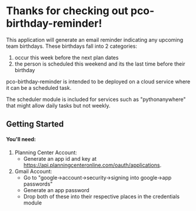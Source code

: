 # Thanks for checking out pco-birthday-reminder!

This application will generate an email reminder indicating any upcoming team birthdays. These birthdays fall into 2 categories:
1. occur this week before the next plan dates
2. the person is scheduled this weekend and its the last time before their birthday

pco-birthday-reminder is intended to be deployed on a cloud service where it can be a scheduled task.

The scheduler module is included for services such as "pythonanywhere" that might allow daily tasks but not weekly.

## Getting Started
#### You'll need:
1. Planning Center Account:
    * Generate an app id and key at https://api.planningcenteronline.com/oauth/applications.
2. Gmail Account:
    * Go to "google->account->security->signing into google->app passwords"
    * Generate an app password
    * Drop both of these into their respective places in the credentials module
